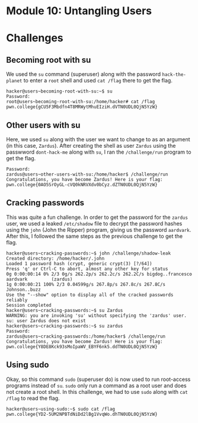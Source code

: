 # Module 10: Untangling Users
# Challenges
## Becoming root with su
We used the `su` command (superuser) along with the password `hack-the-planet` to enter a `root` shell and used `cat /flag` there to get the flag.
```
hacker@users~becoming-root-with-su:~$ su
Password: 
root@users~becoming-root-with-su:/home/hacker# cat /flag
pwn.college{gCU5F3Mbdfn4T8MRWytMhuEIziH.dVTN0UDL0QjN5YzW}
```
## Other users with su
Here, we used `su` along with the user we want to change to as an argument (in this case, `Zardus`). After creating the shell as user `Zardus` using the passwword `dont-hack-me` along with `su`, I ran the `/challenge/run` program to get the flag.
```
Password: 
zardus@users~other-users-with-su:/home/hacker$ /challenge/run
Congratulations, you have become Zardus! Here is your flag:
pwn.college{0AO5SrOyGL-cVQ0kNRVXdv0bCyz.dZTN0UDL0QjN5YzW}
```
## Cracking passwords
This was quite a fun challenge. In order to get the password for the `zardus` user, we used a leaked `/etc/shadow` file to decrypt the password hashes using the `john` (John the Ripper) program, giving us the password `aardvark`. After this, I followed the same steps as the previous challenge to get the flag.
```
hacker@users~cracking-passwords:~$ john /challenge/shadow-leak
Created directory: /home/hacker/.john
Loaded 1 password hash (crypt, generic crypt(3) [?/64])
Press 'q' or Ctrl-C to abort, almost any other key for status
0g 0:00:00:14 0% 2/3 0g/s 262.2p/s 262.2c/s 262.2C/s bigdog..francesco
aardvark         (zardus)
1g 0:00:00:21 100% 2/3 0.04599g/s 267.8p/s 267.8c/s 267.8C/s Johnson..buzz
Use the "--show" option to display all of the cracked passwords reliably
Session completed
hacker@users~cracking-passwords:~$ su Zardus
WARNING: you are invoking 'su' without specifying the 'zardus' user.
su: user Zardus does not exist
hacker@users~cracking-passwords:~$ su zardus
Password: 
zardus@users~cracking-passwords:/home/hacker$ /challenge/run
Congratulations, you have become Zardus! Here is your flag:
pwn.college{Y8DE8Kck93sMoIpaWV_EBYF6nk5.ddTN0UDL0QjN5YzW}
```
## Using sudo
Okay, so this command `sudo` (superuser do) is now used to run root-access programs instead of `su`. `sudo` only run a command as a root user and does not create a root shell. In this challenge, we had to use `sudo` along with `cat /flag` to read the flag. 
```
hacker@users~using-sudo:~$ sudo cat /flag
pwn.college{YD2-5UM2NPBTdNiDd2lBg1VvqWo.dhTN0UDL0QjN5YzW}
```
